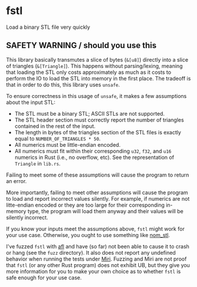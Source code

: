 # fstl

Load a binary STL file very quickly

## SAFETY WARNING / should you use this

This library basically transmutes a slice of bytes (`&[u8]`) directly into a slice of triangles (`&[Triangle]`). This happens without parsing/lexing, meaning that loading the STL only costs approximately as much as it costs to perform the IO to load the STL into memory in the first place. The tradeoff is that in order to do this, this library uses `unsafe`.

To ensure correctness in this usage of `unsafe`, it makes a few assumptions about the input STL:
- The STL must be a binary STL; ASCII STLs are not supported.
- The STL header section must correctly report the number of triangles contained in the rest of the input.
- The length in bytes of the triangles section of the STL files is exactly equal to `NUMBER_OF_TRIANGLES * 50`.
- All numerics must be little-endian encoded.
- All numerics must fit within their corresponding `u32`, `f32`, and `u16` numerics in Rust (i.e., no overflow, etc). See the representation of `Triangle` in `lib.rs`.

Failing to meet some of these assumptions will cause the program to return an error.

More importantly, failing to meet other assumptions will cause the program to load and report incorrect values silently. For example, if numerics are not litte-endian encoded or they are too large for their corresponding in-memory type, the program will load them anyway and their values will be silently incorrect.

If you know your inputs meet the assumptions above, `fstl` might work for your use case. Otherwise, you ought to use something like [nom_stl](https://github.com/fast-radius/nom_stl).

I've fuzzed `fstl` with [afl](https://lcamtuf.coredump.cx/afl/) and have (so far) not been able to cause it to crash or hang (see the `fuzz` directory). It also does not report any undefined behavior when running the tests under [Miri](https://github.com/rust-lang/miri). Fuzzing and Miri are not proof that `fstl` (or any other Rust program) does not exhibit UB, but they give you more information for you to make your own choice as to whether `fstl` is safe enough for your use case.
